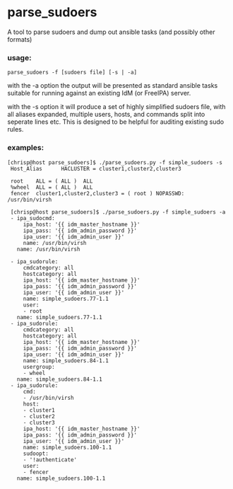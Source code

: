# parse_sudoers
A tool to parse sudoers and dump out ansible tasks (and possibly other formats)

### usage:
`parse_sudoers -f [sudoers file] [-s | -a]`

with the -a option the output will be presented as standard ansible tasks suitable for running against an existing IdM (or FreeIPA) server.

with the -s option it will produce a set of highly simplified sudoers file, with all aliases expanded, multiple users, hosts, and commands split into seperate lines etc. This is designed to be helpful for auditing existing sudo rules. 


### examples:

```
[chrisp@host parse_sudoers]$ ./parse_sudoers.py -f simple_sudoers -s
 Host_Alias      HACLUSTER = cluster1,cluster2,cluster3
 
 root    ALL = ( ALL )  ALL
 %wheel  ALL = ( ALL )  ALL
 fencer  cluster1,cluster2,cluster3 = ( root ) NOPASSWD: /usr/bin/virsh
``` 
 
``` 
 [chrisp@host parse_sudoers]$ ./parse_sudoers.py -f simple_sudoers -a
 - ipa_sudocmd:
     ipa_host: '{{ idm_master_hostname }}'
     ipa_pass: '{{ idm_admin_password }}'
     ipa_user: '{{ idm_admin_user }}'
     name: /usr/bin/virsh
   name: /usr/bin/virsh
 
 - ipa_sudorule:
     cmdcategory: all
     hostcategory: all
     ipa_host: '{{ idm_master_hostname }}'
     ipa_pass: '{{ idm_admin_password }}'
     ipa_user: '{{ idm_admin_user }}'
     name: simple_sudoers.77-1.1
     user:
     - root
   name: simple_sudoers.77-1.1
 - ipa_sudorule:
     cmdcategory: all
     hostcategory: all
     ipa_host: '{{ idm_master_hostname }}'
     ipa_pass: '{{ idm_admin_password }}'
     ipa_user: '{{ idm_admin_user }}'
     name: simple_sudoers.84-1.1
     usergroup:
     - wheel
   name: simple_sudoers.84-1.1
 - ipa_sudorule:
     cmd:
     - /usr/bin/virsh
     host:
     - cluster1
     - cluster2
     - cluster3
     ipa_host: '{{ idm_master_hostname }}'
     ipa_pass: '{{ idm_admin_password }}'
     ipa_user: '{{ idm_admin_user }}'
     name: simple_sudoers.100-1.1
     sudoopt:
     - '!authenticate'
     user:
     - fencer
   name: simple_sudoers.100-1.1
``` 
